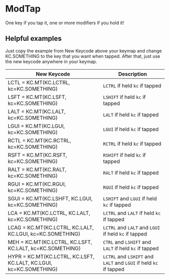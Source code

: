 # ModTap
One key if you tap it, one or more modifiers if you hold it!
 
 
## Helpful examples
Just copy the example from New Keycode above your keymap and change KC.SOMETHING to the key that you want when tapped.
After that, just use the new keycode anywhere in your keymap.

|New Keycode                                                       | Description                                                     |
|------------------------------------------------------------------|-----------------------------------------------------------------|
|LCTL = KC.MT(KC.LCTRL, kc=KC.SOMETHING)                           |`LCTRL` if held `kc` if tapped                                   |
|LSFT = KC.MT(KC.LSFT, kc=KC.SOMETHING)                            |`LSHIFT` if held `kc` if tapped                                  |
|LALT = KC.MT(KC.LALT, kc=KC.SOMETHING)                            |`LALT` if held `kc` if tapped                                    |
|LGUI = KC.MT(KC.LGUI, kc=KC.SOMETHING)                            |`LGUI` if held `kc` if tapped                                    |
|RCTL = KC.MT(KC.RCTRL, kc=KC.SOMETHING)                           |`RCTRL` if held `kc` if tapped                                   |
|RSFT = KC.MT(KC.RSFT, kc=KC.SOMETHING)                            |`RSHIFT` if held `kc` if tapped                                  |
|RALT = KC.MT(KC.RALT, kc=KC.SOMETHING)                            |`RALT` if held `kc` if tapped                                    |
|RGUI = KC.MT(KC.RGUI, kc=KC.SOMETHING)                            |`RGUI` if held `kc` if tapped                                    |
|SGUI = KC.MT(KC.LSHFT, KC.LGUI, kc=KC.SOMETHING)                  |`LSHIFT` and `LGUI` if held `kc` if tapped                       |
|LCA = KC.MT(KC.LCTRL, KC.LALT, kc=KC.SOMETHING)                   |`LCTRL` and `LALT` if held `kc` if tapped                        |
|LCAG = KC.MT(KC.LCTRL, KC.LALT, KC.LGUI, kc=KC.SOMETHING)         |`LCTRL` and `LALT` and `LGUI` if held `kc` if tapped             |
|MEH = KC.MT(KC.LCTRL, KC.LSFT, KC.LALT, kc=KC.SOMETHING)          |`CTRL` and `LSHIFT` and `LALT` if held `kc` if tapped            |
|HYPR = KC.MT(KC.LCTRL, KC.LSFT, KC.LALT, KC.LGUI, kc=KC.SOMETHING)|`LCTRL` and `LSHIFT` and `LALT` and `LGUI` if held `kc` if tapped|

